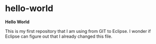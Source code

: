 # hello-world
<B>Hello World</B></br>
<P>This is my first repository that I am using from GIT to Eclipse. I wonder if Eclipse can figure out that I already changed this file.</P>